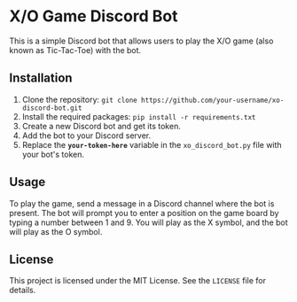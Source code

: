# X/O Game Discord Bot

This is a simple Discord bot that allows users to play the X/O game (also known as Tic-Tac-Toe) with the bot.

## Installation

1. Clone the repository: `git clone https://github.com/your-username/xo-discord-bot.git`
2. Install the required packages: `pip install -r requirements.txt`
3. Create a new Discord bot and get its token.
4. Add the bot to your Discord server.
5. Replace the **`your-token-here`** variable in the `xo_discord_bot.py` file with your bot's token.

## Usage

To play the game, send a message in a Discord channel where the bot is present. The bot will prompt you to enter a position on the game board by typing a number between 1 and 9. You will play as the X symbol, and the bot will play as the O symbol.

## License

This project is licensed under the MIT License. See the `LICENSE` file for details.